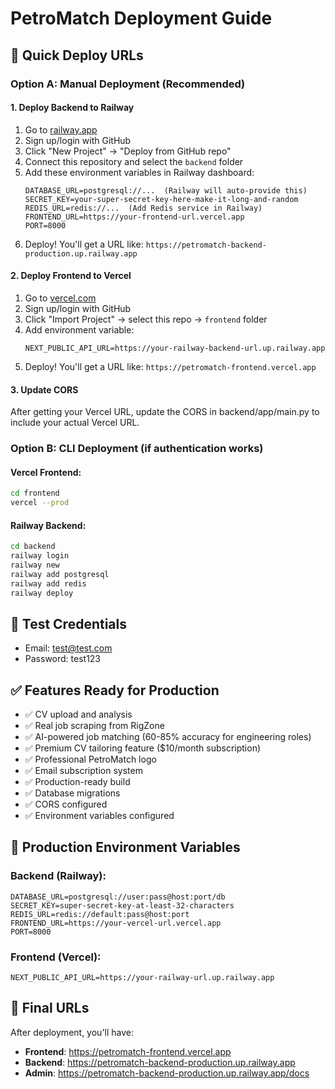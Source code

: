 # PetroMatch Deployment Guide

## 🚀 Quick Deploy URLs

### Option A: Manual Deployment (Recommended)

#### 1. Deploy Backend to Railway
1. Go to [railway.app](https://railway.app) 
2. Sign up/login with GitHub
3. Click "New Project" → "Deploy from GitHub repo"
4. Connect this repository and select the `backend` folder
5. Add these environment variables in Railway dashboard:
   ```
   DATABASE_URL=postgresql://...  (Railway will auto-provide this)
   SECRET_KEY=your-super-secret-key-here-make-it-long-and-random
   REDIS_URL=redis://...  (Add Redis service in Railway)
   FRONTEND_URL=https://your-frontend-url.vercel.app
   PORT=8000
   ```
6. Deploy! You'll get a URL like: `https://petromatch-backend-production.up.railway.app`

#### 2. Deploy Frontend to Vercel
1. Go to [vercel.com](https://vercel.com)
2. Sign up/login with GitHub  
3. Click "Import Project" → select this repo → `frontend` folder
4. Add environment variable:
   ```
   NEXT_PUBLIC_API_URL=https://your-railway-backend-url.up.railway.app
   ```
5. Deploy! You'll get a URL like: `https://petromatch-frontend.vercel.app`

#### 3. Update CORS
After getting your Vercel URL, update the CORS in backend/app/main.py to include your actual Vercel URL.

### Option B: CLI Deployment (if authentication works)

#### Vercel Frontend:
```bash
cd frontend
vercel --prod
```

#### Railway Backend:
```bash
cd backend
railway login
railway new
railway add postgresql
railway add redis
railway deploy
```

## 🧪 Test Credentials
- Email: test@test.com
- Password: test123

## ✅ Features Ready for Production
- ✅ CV upload and analysis
- ✅ Real job scraping from RigZone
- ✅ AI-powered job matching (60-85% accuracy for engineering roles)
- ✅ Premium CV tailoring feature ($10/month subscription)
- ✅ Professional PetroMatch logo
- ✅ Email subscription system
- ✅ Production-ready build
- ✅ Database migrations
- ✅ CORS configured
- ✅ Environment variables configured

## 🔧 Production Environment Variables

### Backend (Railway):
```
DATABASE_URL=postgresql://user:pass@host:port/db
SECRET_KEY=super-secret-key-at-least-32-characters
REDIS_URL=redis://default:pass@host:port
FRONTEND_URL=https://your-vercel-url.vercel.app
PORT=8000
```

### Frontend (Vercel):
```
NEXT_PUBLIC_API_URL=https://your-railway-url.up.railway.app
```

## 📱 Final URLs
After deployment, you'll have:
- **Frontend**: https://petromatch-frontend.vercel.app
- **Backend**: https://petromatch-backend-production.up.railway.app
- **Admin**: https://petromatch-backend-production.up.railway.app/docs